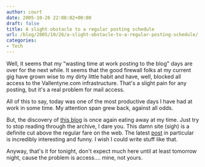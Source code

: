 ```yaml
---
author: court
date: 2005-10-26 22:08:02+00:00
draft: false
title: A slight obstacle to a regular posting schedule
url: /blog/2005/10/26/a-slight-obstacle-to-a-regular-posting-schedule/
categories:
- Tech
---
```


Well, it seems that my "wasting time at work posting to the blog" days are over for the next while.  It seems that the good firewall folks at my current gig have grown wise to my dirty little habit and have, well, blocked all access to the Vallentyne.com infrastructure.  That's a slight pain for any posting, but it's a real problem for mail access.

All of this to say, today was one of the most productive days I have had at work in some time.  My attention span grew back, against all odds.

But, the discovery of [this blog](http://www.damninteresting.com) is once again eating away at my time.  Just try to stop reading through the archive, I dare you.  This damn site (sigh) is a definite cut above the regular fare on the web.  The latest [post](http://www.damninteresting.com/?p=132) in particular is incredibly interesting and funny.  I wish I could write stuff like that.

Anyway, that's it for tonight, don't expect much here until at least tomorrow night, cause the problem is access.... mine, not yours.
